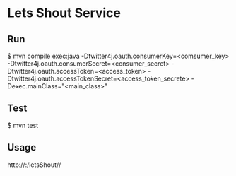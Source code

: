 # Lets Shout Service

## Run
$ mvn compile exec:java -Dtwitter4j.oauth.consumerKey=<comsumer_key> -Dtwitter4j.oauth.consumerSecret=<consumer_secret> -Dtwitter4j.oauth.accessToken=<access_token> -Dtwitter4j.oauth.accessTokenSecret=<access_token_secrete> -Dexec.mainClass="<main_class>"

## Test
$ mvn test

## Usage
http://<hostname>:<port>/letsShout/<username>/<n>